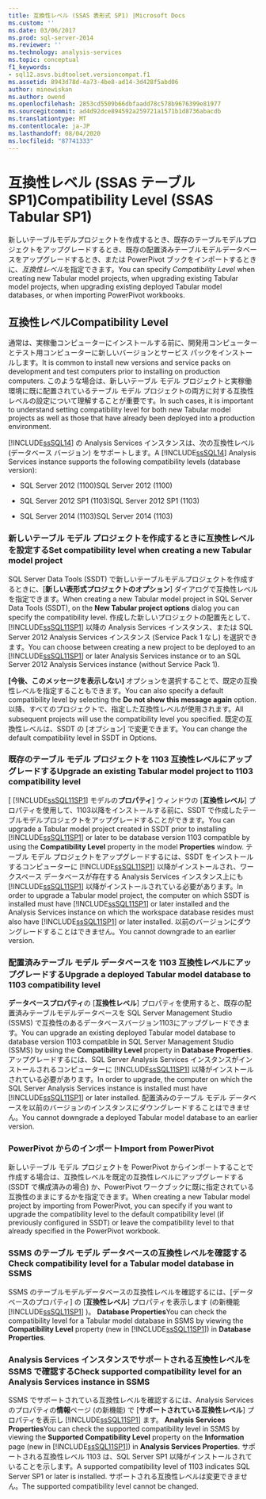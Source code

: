 ```yaml
---
title: 互換性レベル (SSAS 表形式 SP1) |Microsoft Docs
ms.custom: ''
ms.date: 03/06/2017
ms.prod: sql-server-2014
ms.reviewer: ''
ms.technology: analysis-services
ms.topic: conceptual
f1_keywords:
- sql12.asvs.bidtoolset.versioncompat.f1
ms.assetid: 8943d78d-4a73-4be8-ad14-3d428f5abd06
author: minewiskan
ms.author: owend
ms.openlocfilehash: 2853cd5509b66dbfaadd78c578b9676399e81977
ms.sourcegitcommit: ad4d92dce894592a259721a1571b1d8736abacdb
ms.translationtype: MT
ms.contentlocale: ja-JP
ms.lasthandoff: 08/04/2020
ms.locfileid: "87741333"
---
```

# <a name="compatibility-level-ssas-tabular-sp1"></a><span data-ttu-id="6b271-102">互換性レベル (SSAS テーブル SP1)</span><span class="sxs-lookup"><span data-stu-id="6b271-102">Compatibility Level (SSAS Tabular SP1)</span></span>
  <span data-ttu-id="6b271-103">新しいテーブルモデルプロジェクトを作成するとき、既存のテーブルモデルプロジェクトをアップグレードするとき、既存の配置済みテーブルモデルデータベースをアップグレードするとき、または PowerPivot ブックをインポートするときに、*互換性レベル*を指定できます。</span><span class="sxs-lookup"><span data-stu-id="6b271-103">You can specify *Compatibility Level* when creating new Tabular model projects, when upgrading existing Tabular model projects, when upgrading existing deployed Tabular model databases, or when importing PowerPivot workbooks.</span></span>  
  
## <a name="compatibility-level"></a><span data-ttu-id="6b271-104">互換性レベル</span><span class="sxs-lookup"><span data-stu-id="6b271-104">Compatibility Level</span></span>  
 <span data-ttu-id="6b271-105">通常は、実稼働コンピューターにインストールする前に、開発用コンピューターとテスト用コンピューターに新しいバージョンとサービス パックをインストールします。</span><span class="sxs-lookup"><span data-stu-id="6b271-105">It is common to install new versions and service packs on development and test computers prior to installing on production computers.</span></span> <span data-ttu-id="6b271-106">このような場合は、新しいテーブル モデル プロジェクトと実稼働環境に既に配置されているテーブル モデル プロジェクトの両方に対する互換性レベルの設定について理解することが重要です。</span><span class="sxs-lookup"><span data-stu-id="6b271-106">In such cases, it is important to understand setting compatibility level for both new Tabular model projects as well as those that have already been deployed into a production environment.</span></span>  
  
 <span data-ttu-id="6b271-107">[!INCLUDE[ssSQL14](../../includes/sssql14-md.md)] の Analysis Services インスタンスは、次の互換性レベル (データベース バージョン) をサポートします。</span><span class="sxs-lookup"><span data-stu-id="6b271-107">A [!INCLUDE[ssSQL14](../../includes/sssql14-md.md)] Analysis Services instance supports the following compatibility levels (database version):</span></span>  
  
-   <span data-ttu-id="6b271-108">SQL Server 2012 (1100)</span><span class="sxs-lookup"><span data-stu-id="6b271-108">SQL Server 2012 (1100)</span></span>  
  
-   <span data-ttu-id="6b271-109">SQL Server 2012 SP1 (1103)</span><span class="sxs-lookup"><span data-stu-id="6b271-109">SQL Server 2012 SP1 (1103)</span></span>  
  
-   <span data-ttu-id="6b271-110">SQL Server 2014 (1103)</span><span class="sxs-lookup"><span data-stu-id="6b271-110">SQL Server 2014 (1103)</span></span>  
  
### <a name="set-compatibility-level-when-creating-a-new-tabular-model-project"></a><span data-ttu-id="6b271-111">新しいテーブル モデル プロジェクトを作成するときに互換性レベルを設定する</span><span class="sxs-lookup"><span data-stu-id="6b271-111">Set compatibility level when creating a new Tabular model project</span></span>  
 <span data-ttu-id="6b271-112">SQL Server Data Tools (SSDT) で新しいテーブルモデルプロジェクトを作成するときに、[**新しい表形式プロジェクトのオプション**] ダイアログで互換性レベルを指定できます。</span><span class="sxs-lookup"><span data-stu-id="6b271-112">When creating a new Tabular model project in SQL Server Data Tools (SSDT), on the **New Tabular project options** dialog you can specify the compatibility level.</span></span> <span data-ttu-id="6b271-113">作成した新しいプロジェクトの配置先として、[!INCLUDE[ssSQL11SP1](../../includes/sssql11sp1-md.md)] 以降の Analysis Services インスタンス、または SQL Server 2012 Analysis Services インスタンス (Service Pack 1 なし) を選択できます。</span><span class="sxs-lookup"><span data-stu-id="6b271-113">You can choose between creating a new project to be deployed to an [!INCLUDE[ssSQL11SP1](../../includes/sssql11sp1-md.md)] or later Analysis Services instance or to an SQL Server 2012 Analysis Services instance (without Service Pack 1).</span></span>  
  
 <span data-ttu-id="6b271-114">**[今後、このメッセージを表示しない]** オプションを選択することで、既定の互換性レベルを指定することもできます。</span><span class="sxs-lookup"><span data-stu-id="6b271-114">You can also specify a default compatibility level by selecting the **Do not show this message again** option.</span></span> <span data-ttu-id="6b271-115">以降、すべてのプロジェクトで、指定した互換性レベルが使用されます。</span><span class="sxs-lookup"><span data-stu-id="6b271-115">All subsequent projects will use the compatibility level you specified.</span></span> <span data-ttu-id="6b271-116">既定の互換性レベルは、SSDT の [オプション] で変更できます。</span><span class="sxs-lookup"><span data-stu-id="6b271-116">You can change the default compatibility level in SSDT in Options.</span></span>  
  
### <a name="upgrade-an-existing-tabular-model-project-to-1103-compatibility-level"></a><span data-ttu-id="6b271-117">既存のテーブル モデル プロジェクトを 1103 互換性レベルにアップグレードする</span><span class="sxs-lookup"><span data-stu-id="6b271-117">Upgrade an existing Tabular model project to 1103 compatibility level</span></span>  
 <span data-ttu-id="6b271-118">[ [!INCLUDE[ssSQL11SP1](../../includes/sssql11sp1-md.md)] モデルの**プロパティ**] ウィンドウの [**互換性レベル**] プロパティを使用して、1103以降をインストールする前に、SSDT で作成したテーブルモデルプロジェクトをアップグレードすることができます。</span><span class="sxs-lookup"><span data-stu-id="6b271-118">You can upgrade a Tabular model project created in SSDT prior to installing [!INCLUDE[ssSQL11SP1](../../includes/sssql11sp1-md.md)] or later to be database version 1103 compatible by using the **Compatibility Level** property in the model **Properties** window.</span></span> <span data-ttu-id="6b271-119">テーブル モデル プロジェクトをアップグレードするには、SSDT をインストールするコンピューターに [!INCLUDE[ssSQL11SP1](../../includes/sssql11sp1-md.md)] 以降がインストールされ、ワークスペース データベースが存在する Analysis Services インスタンス上にも [!INCLUDE[ssSQL11SP1](../../includes/sssql11sp1-md.md)] 以降がインストールされている必要があります。</span><span class="sxs-lookup"><span data-stu-id="6b271-119">In order to upgrade a Tabular model project, the computer on which SSDT is installed must have [!INCLUDE[ssSQL11SP1](../../includes/sssql11sp1-md.md)] or later installed and the Analysis Services instance on which the workspace database resides must also have [!INCLUDE[ssSQL11SP1](../../includes/sssql11sp1-md.md)] or later installed.</span></span> <span data-ttu-id="6b271-120">以前のバージョンにダウングレードすることはできません。</span><span class="sxs-lookup"><span data-stu-id="6b271-120">You cannot downgrade to an earlier version.</span></span>  
  
### <a name="upgrade-a-deployed-tabular-model-database-to-1103-compatibility-level"></a><span data-ttu-id="6b271-121">配置済みテーブル モデル データベースを 1103 互換性レベルにアップグレードする</span><span class="sxs-lookup"><span data-stu-id="6b271-121">Upgrade a deployed Tabular model database to 1103 compatibility level</span></span>  
 <span data-ttu-id="6b271-122">**データベースプロパティ**の [**互換性レベル**] プロパティを使用すると、既存の配置済みテーブルモデルデータベースを SQL Server Management Studio (SSMS) で互換性のあるデータベースバージョン1103にアップグレードできます。</span><span class="sxs-lookup"><span data-stu-id="6b271-122">You can upgrade an existing deployed Tabular model database to database version 1103 compatible in SQL Server Management Studio (SSMS) by using the **Compatibility Level** property in **Database Properties**.</span></span> <span data-ttu-id="6b271-123">アップグレードするには、SQL Server Analysis Services インスタンスがインストールされるコンピューターに [!INCLUDE[ssSQL11SP1](../../includes/sssql11sp1-md.md)] 以降がインストールされている必要があります。</span><span class="sxs-lookup"><span data-stu-id="6b271-123">In order to upgrade, the computer on which the SQL Server Analysis Services instance is installed must have [!INCLUDE[ssSQL11SP1](../../includes/sssql11sp1-md.md)] or later installed.</span></span> <span data-ttu-id="6b271-124">配置済みのテーブル モデル データベースを以前のバージョンのインスタンスにダウングレードすることはできません。</span><span class="sxs-lookup"><span data-stu-id="6b271-124">You cannot downgrade a deployed Tabular model database to an earlier version.</span></span>  
  
### <a name="import-from-powerpivot"></a><span data-ttu-id="6b271-125">PowerPivot からのインポート</span><span class="sxs-lookup"><span data-stu-id="6b271-125">Import from PowerPivot</span></span>  
 <span data-ttu-id="6b271-126">新しいテーブル モデル プロジェクトを PowerPivot からインポートすることで作成する場合は、互換性レベルを既定の互換性レベルにアップグレードする (SSDT で構成済みの場合) か、PowerPivot ワークブックに既に指定されている互換性のままにするかを指定できます。</span><span class="sxs-lookup"><span data-stu-id="6b271-126">When creating a new Tabular model project by importing from PowerPivot, you can specify if you want to upgrade the compatibility level to the default compatibility level (if previously configured in SSDT) or leave the compatibility level to that already specified in the PowerPivot workbook.</span></span>  
  
### <a name="check-compatibility-level-for-a-tabular-model-database-in-ssms"></a><span data-ttu-id="6b271-127">SSMS のテーブル モデル データベースの互換性レベルを確認する</span><span class="sxs-lookup"><span data-stu-id="6b271-127">Check compatibility level for a Tabular model database in SSMS</span></span>  
 <span data-ttu-id="6b271-128">SSMS のテーブルモデルデータベースの互換性レベルを確認するには、[データベースのプロパティ] の [**互換性レベル**] プロパティを表示します (の新機能 [!INCLUDE[ssSQL11SP1](../../includes/sssql11sp1-md.md)] )。 **Database Properties**</span><span class="sxs-lookup"><span data-stu-id="6b271-128">You can check the compatibility level for a Tabular model database in SSMS by viewing the **Compatibility Level** property (new in [!INCLUDE[ssSQL11SP1](../../includes/sssql11sp1-md.md)]) in **Database Properties**.</span></span>  
  
### <a name="check-supported-compatibility-level-for-an-analysis-services-instance-in-ssms"></a><span data-ttu-id="6b271-129">Analysis Services インスタンスでサポートされる互換性レベルを SSMS で確認する</span><span class="sxs-lookup"><span data-stu-id="6b271-129">Check supported compatibility level for an Analysis Services instance in SSMS</span></span>  
 <span data-ttu-id="6b271-130">SSMS でサポートされている互換性レベルを確認するには、Analysis Services のプロパティの**情報**ページ (の新機能) で [**サポートされている互換性レベル**] プロパティを表示し [!INCLUDE[ssSQL11SP1](../../includes/sssql11sp1-md.md)] ます。 **Analysis Services Properties**</span><span class="sxs-lookup"><span data-stu-id="6b271-130">You can check the supported compatibility level in SSMS by viewing the **Supported Compatibility Level** property on the **Information** page (new in [!INCLUDE[ssSQL11SP1](../../includes/sssql11sp1-md.md)]) in **Analysis Services Properties**.</span></span> <span data-ttu-id="6b271-131">サポートされる互換性レベル 1103 は、SQL Server SP1 以降がインストールされていることを示します。</span><span class="sxs-lookup"><span data-stu-id="6b271-131">A supported compatibility level of 1103 indicates SQL Server SP1 or later is installed.</span></span> <span data-ttu-id="6b271-132">サポートされる互換性レベルは変更できません。</span><span class="sxs-lookup"><span data-stu-id="6b271-132">The supported compatibility level cannot be changed.</span></span>  
  
  
